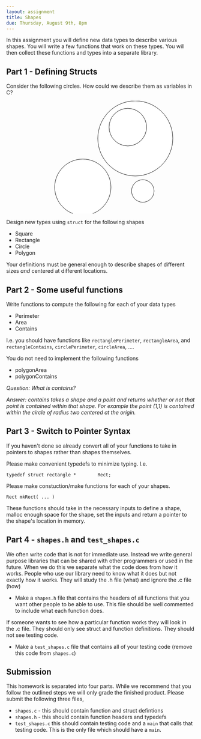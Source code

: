 ```yaml
---
layout: assignment 
title: Shapes 
due: Thursday, August 9th, 8pm 
---
```


In this assignment you will define new data types to describe various shapes. You will write a few functions that work on these types. You will then collect these functions and types into a separate library.

Part 1 - Defining Structs
-------------------------

Consider the following circles. How could we describe them as variables in C?

<div height="300px" width="400px" align="right">
<svg  height="300px" width="400px">
    <circle cx="240" cy="100" r="100" stroke="black" fill="white"/>
    <circle cx="220" cy="70"  r="50"  stroke="black" fill="white"/>
    <circle cx="100" cy="230" r="75"  stroke="black" fill="white"/>
    <circle cx="260" cy="240" r="30"  stroke="black" fill="white"/>
</svg>
</div>

Design new types using `struct` for the following shapes

* Square 
* Rectangle
* Circle
* Polygon

Your definitions must be general enough to describe shapes of different sizes
*and* centered at different locations. 

</div>


Part 2 - Some useful functions
------------------------------

Write functions to compute the following for each of your data types

* Perimeter
* Area
* Contains

I.e. you should have functions like `rectanglePerimeter`, `rectangleArea`, and `rectangleContains`, `circlePerimeter`, `circleArea`, ....

You do not need to implement the following functions

* polygonArea
* polygonContains

*Question: What is contains?*

*Answer: contains takes a shape and a point and returns whether or not that
point is contained within that shape. For example the point (1,1) is contained
within the circle of radius two centered at the origin.*

Part 3 - Switch to Pointer Syntax
---------------------------------

If you haven't done so already convert all of your functions to take in pointers to shapes rather than shapes themselves. 

Please make convenient typedefs to minimize typing. I.e.

    typedef struct rectangle *        Rect;

Please make constuction/make functions for each of your shapes. 

    Rect mkRect( ... )

These functions should take in the necessary inputs to define a shape, malloc enough space for the shape, set the inputs and return a pointer to the shape's location in memory. 

Part 4 - `shapes.h` and `test_shapes.c`
---------------------------------------

We often write code that is not for immediate use. Instead we write general
purpose libraries that can be shared with other programmers or used in the
future. When we do this we separate what the code does from how it works. People who use our library need to know what it does but not exactly how it works. They will study the .h file (what) and ignore the .c file (how)

* Make a `shapes.h` file that contains the headers of all functions that you want other people to be able to use. This file should be well commented to include what each function does.

If someone wants to see how a particular function works they will look in the
.c file. They should only see struct and function definitions. They should not
see testing code. 

* Make a `test_shapes.c` file that contains all of your testing code (remove this code from `shapes.c`)

Submission
----------

This homework is separated into four parts. While we recommend that you follow the outlined steps we will only grade the finished product. Please submit the following three files, 

* `shapes.c` - this should contain function and struct defintions
* `shapes.h` - this should contain function headers and typedefs
* `test_shapes.c` this should contain testing code and a `main` that calls that testing code. This is the only file which should have a `main`.
